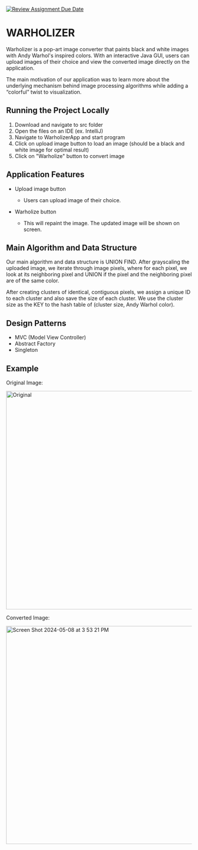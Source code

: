 [![Review Assignment Due Date](https://classroom.github.com/assets/deadline-readme-button-24ddc0f5d75046c5622901739e7c5dd533143b0c8e959d652212380cedb1ea36.svg)](https://classroom.github.com/a/WiZiZvnm)

# WARHOLIZER

Warholizer is a pop-art image converter that paints black and white images with Andy Warhol's inspired colors. With an interactive Java GUI, users can upload images of their choice and view the converted image directly on the application.

The main motivation of our application was to learn more about the underlying mechanism behind image processing algorithms while adding a “colorful” twist to visualization.

## Running the Project Locally
1. Download and navigate to src folder
2. Open the files on an IDE (ex. IntelliJ)
3. Navigate to WarholizerApp and start program
4. Click on upload image button to load an image (should be a black and white image for optimal result)
5. Click on "Warholize" button to convert image

## Application Features
- Upload image button
  - Users can upload image of their choice.
    
- Warholize button
  - This will repaint the image. The updated image will be shown on screen.

## Main Algorithm and Data Structure
Our main algorithm and data structure is UNION FIND. After grayscaling the uploaded image, we iterate through image pixels, where for each pixel, we look at its neighboring pixel and UNION if the pixel and the neighboring pixel are of the same color.

After creating clusters of identical, contiguous pixels, we assign a unique ID to each cluster and also save the size of each cluster. We use the cluster size as the KEY to the hash table of (cluster size, Andy Warhol color).

## Design Patterns
- MVC (Model View Controller)
- Abstract Factory
- Singleton

## Example 
Original Image:

<img width="593" alt="Original" src="https://github.com/upenn-cit594/cit-5940-final-project-kim/assets/139073954/7c80fef3-b0e8-462c-8b42-4996445e588c">

Converted Image:

<img width="592" alt="Screen Shot 2024-05-08 at 3 53 21 PM" src="https://github.com/upenn-cit594/cit-5940-final-project-kim/assets/139073954/2f4a87ca-7ae7-4e0f-8192-8e092fa1458d">



